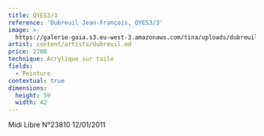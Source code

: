 ```yaml
---
title: QYES3/3
reference: 'Dubreuil Jean-François, QYES3/3'
image: >-
  https://galerie-gaia.s3.eu-west-3.amazonaws.com/tina/uploads/dubreuil-jean-francois/galerie-gaia-dubreuil-jean-francois-QYE3-3.jpeg
artist: content/artists/dubreuil.md
price: 2700
technique: Acrylique sur toile
fields:
  - Peinture
contextual: true
dimensions:
  height: 59
  width: 42
---
```


Midi Libre N°23810 12/01/2011
